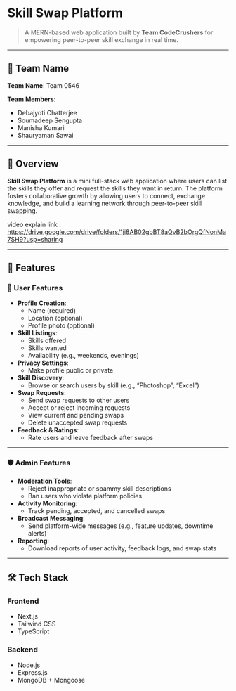 # Skill Swap Platform

> A MERN-based web application built by **Team CodeCrushers** for empowering peer-to-peer skill exchange in real time.

---

## 👥 Team Name

**Team Name**: Team 0546

**Team Members**:
- Debajyoti Chatterjee
- Soumadeep Sengupta
- Manisha Kumari
- Shauryaman Sawai

---

## 🌟 Overview

**Skill Swap Platform** is a mini full-stack web application where users can list the skills they offer and request the skills they want in return. The platform fosters collaborative growth by allowing users to connect, exchange knowledge, and build a learning network through peer-to-peer skill swapping.

video explain link : https://drive.google.com/drive/folders/1ji8AB02gbBT8aQvB2bOrgQfNonMa7SH9?usp=sharing

---

## 🔧 Features

### 👤 User Features

- **Profile Creation**:
  - Name (required)
  - Location (optional)
  - Profile photo (optional)
- **Skill Listings**:
  - Skills offered
  - Skills wanted
  - Availability (e.g., weekends, evenings)
- **Privacy Settings**:
  - Make profile public or private
- **Skill Discovery**:
  - Browse or search users by skill (e.g., “Photoshop”, “Excel”)
- **Swap Requests**:
  - Send swap requests to other users
  - Accept or reject incoming requests
  - View current and pending swaps
  - Delete unaccepted swap requests
- **Feedback & Ratings**:
  - Rate users and leave feedback after swaps

---

### 🛡️ Admin Features

- **Moderation Tools**:
  - Reject inappropriate or spammy skill descriptions
  - Ban users who violate platform policies
- **Activity Monitoring**:
  - Track pending, accepted, and cancelled swaps
- **Broadcast Messaging**:
  - Send platform-wide messages (e.g., feature updates, downtime alerts)
- **Reporting**:
  - Download reports of user activity, feedback logs, and swap stats

---

## 🛠️ Tech Stack

### Frontend
- Next.js
- Tailwind CSS
- TypeScript

### Backend
- Node.js
- Express.js
- MongoDB + Mongoose
